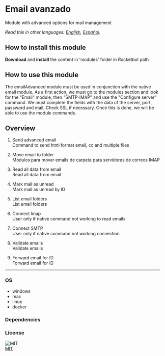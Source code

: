 # Email avanzado
  
Module with advanced options for mail management  

*Read this in other languages: [English](README.md), [Español](README.es.md).*

## How to install this module
  
__Download__ and __install__ the content in 'modules' folder in Rocketbot path  


## How to use this module
The emailAdvanced module must be used in conjunction with the native email module. As a first action, we must go to the modules section and look for the "Email" module, then "SMTP-IMAP" and use the "Configure server" command. We must complete the fields with the data of the server, port, password and mail. Check SSL if necessary. Once this is done, we will be able to use the module commands.


## Overview


1. Send advanced email  
Command to send html format email, cc and multiple files

2. Move email to folder  
Módulos para mover emails de carpeta para servidores de correos IMAP

3. Read all data from email  
Read all data from email

4. Mark mail as unread  
Mark mail as unread by ID

5. List email folders  
List email folders

6. Connect Imap  
User only if native command not working to read emails

7. Connect SMTP  
User only if native command not working connection

8. Validate emails  
Validate emails

9. Forward email for ID  
Forward email for ID  




----
### OS

- windows
- mac
- linux
- docker

### Dependencies

### License
  
![MIT](https://camo.githubusercontent.com/107590fac8cbd65071396bb4d04040f76cde5bde/687474703a2f2f696d672e736869656c64732e696f2f3a6c6963656e73652d6d69742d626c75652e7376673f7374796c653d666c61742d737175617265)  
[MIT](http://opensource.org/licenses/mit-license.ph)